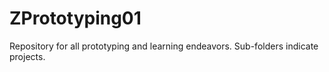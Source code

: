 # ZPrototyping01
Repository for all prototyping and learning endeavors. Sub-folders indicate projects.
